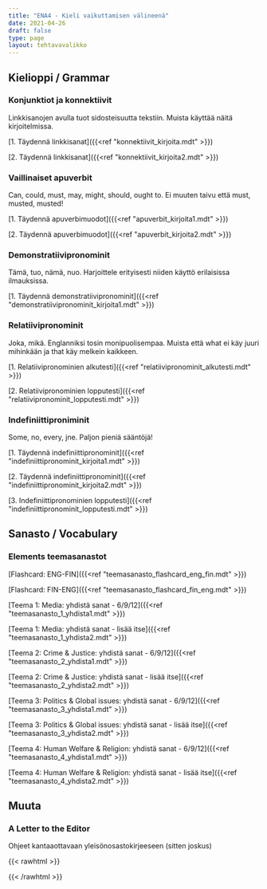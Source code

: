 ```yaml
---
title: "ENA4 - Kieli vaikuttamisen välineenä"
date: 2021-04-26
draft: false
type: page
layout: tehtavavalikko
---
```


## Kielioppi / Grammar
### Konjunktiot ja konnektiivit
Linkkisanojen avulla tuot sidosteisuutta tekstiin. Muista käyttää näitä kirjoitelmissa.

[1. Täydennä linkkisanat]({{<ref "konnektiivit_kirjoita.mdt" >}})

[2. Täydennä linkkisanat]({{<ref "konnektiivit_kirjoita2.mdt" >}})

### Vaillinaiset apuverbit
Can, could, must, may, might, should, ought to. Ei muuten taivu että must, musted, musted!

[1. Täydennä apuverbimuodot]({{<ref "apuverbit_kirjoita1.mdt" >}})

[2. Täydennä apuverbimuodot]({{<ref "apuverbit_kirjoita2.mdt" >}})


### Demonstratiivipronominit
Tämä, tuo, nämä, nuo. Harjoittele erityisesti niiden käyttö erilaisissa ilmauksissa. 

[1. Täydennä demonstratiivipronominit]({{<ref "demonstratiivipronominit_kirjoita1.mdt" >}})

### Relatiivipronominit
Joka, mikä. Englanniksi tosin monipuolisempaa. Muista että what ei käy juuri mihinkään ja that käy melkein kaikkeen.

[1. Relatiivipronominien alkutesti]({{<ref "relatiivipronominit_alkutesti.mdt" >}})

[2. Relatiivipronominien lopputesti]({{<ref "relatiivipronominit_lopputesti.mdt" >}})

### Indefiniittiproniminit
Some, no, every, jne. Paljon pieniä sääntöjä!

[1. Täydennä indefiniittipronominit]({{<ref "indefiniittipronominit_kirjoita1.mdt" >}})

[2. Täydennä indefiniittipronominit]({{<ref "indefiniittipronominit_kirjoita2.mdt" >}})

[3. Indefiniittipronominien lopputesti]({{<ref "indefiniittipronominit_lopputesti.mdt" >}})


## Sanasto / Vocabulary

### Elements teemasanastot

[Flashcard: ENG-FIN]({{<ref "teemasanasto_flashcard_eng_fin.mdt" >}})

[Flashcard: FIN-ENG]({{<ref "teemasanasto_flashcard_fin_eng.mdt" >}})

[Teema 1: Media: yhdistä sanat - 6/9/12]({{<ref "teemasanasto_1_yhdista1.mdt" >}})

[Teema 1: Media: yhdistä sanat - lisää itse]({{<ref "teemasanasto_1_yhdista2.mdt" >}})

[Teema 2: Crime & Justice: yhdistä sanat - 6/9/12]({{<ref "teemasanasto_2_yhdista1.mdt" >}})

[Teema 2: Crime & Justice: yhdistä sanat - lisää itse]({{<ref "teemasanasto_2_yhdista2.mdt" >}})

[Teema 3: Politics & Global issues: yhdistä sanat - 6/9/12]({{<ref "teemasanasto_3_yhdista1.mdt" >}})

[Teema 3: Politics & Global issues: yhdistä sanat - lisää itse]({{<ref "teemasanasto_3_yhdista2.mdt" >}})

[Teema 4: Human Welfare & Religion: yhdistä sanat - 6/9/12]({{<ref "teemasanasto_4_yhdista1.mdt" >}})

[Teema 4: Human Welfare & Religion: yhdistä sanat - lisää itse]({{<ref "teemasanasto_4_yhdista2.mdt" >}})

## Muuta

### A Letter to the Editor

Ohjeet kantaaottavaan yleisönosastokirjeeseen (sitten joskus)

{{< rawhtml >}}
<style>
#hello{
    background: url(/img/kansikuvat/kurssivalikot/ena4.jpg)
}
</style>
{{< /rawhtml >}}
